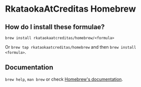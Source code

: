# RkataokaAtCreditas Homebrew

## How do I install these formulae?

`brew install rkataokaatcreditas/homebrew/<formula>`

Or `brew tap rkataokaatcreditas/homebrew` and then `brew install <formula>`.

## Documentation

`brew help`, `man brew` or check [Homebrew's documentation](https://docs.brew.sh).
